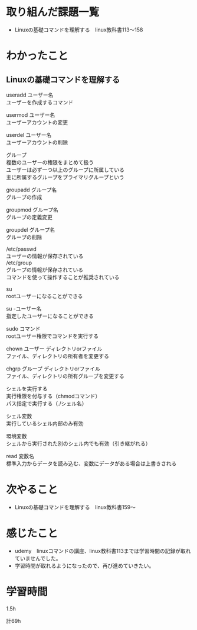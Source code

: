 # 取り組んだ課題一覧
* Linuxの基礎コマンドを理解する　linux教科書113～158
# わかったこと
## Linuxの基礎コマンドを理解する
useradd ユーザー名  
ユーザーを作成するコマンド  

usermod ユーザー名  
ユーザーアカウントの変更  

userdel ユーザー名  
ユーザーアカウントの削除  

グループ  
複数のユーザーの権限をまとめて扱う  
ユーザーは必ず一つ以上のグループに所属している  
主に所属するグループをプライマリグループという  

groupadd グループ名  
グループの作成  

groupmod グループ名  
グループの定義変更  

groupdel グループ名  
グループの削除  

/etc/passwd  
ユーザーの情報が保存されている  
/etc/group  
グループの情報が保存されている  
コマンドを使って操作することが推奨されている  

su  
rootユーザーになることができる  

su -ユーザー名  
指定したユーザーになることができる  

sudo コマンド  
rootユーザー権限でコマンドを実行する  

chown ユーザー ディレクトリorファイル  
ファイル、ディレクトリの所有者を変更する  

chgrp グループ ディレクトリorファイル  
ファイル、ディレクトリの所有グループを変更する  

シェルを実行する  
実行権限を付与する（chmodコマンド）  
パス指定で実行する（./シェル名）  

シェル変数  
実行しているシェル内部のみ有効  

環境変数  
シェルから実行された別のシェル内でも有効（引き継がれる）  

read 変数名  
標準入力からデータを読み込む、変数にデータがある場合は上書きされる  

# 次やること
* Linuxの基礎コマンドを理解する　linux教科書159～
# 感じたこと
* udemy　linuxコマンドの講座、linux教科書113までは学習時間の記録が取れていませんでした。  
* 学習時間が取れるようになったので、再び進めていきたい。  
# 学習時間
1.5h  

計69h
